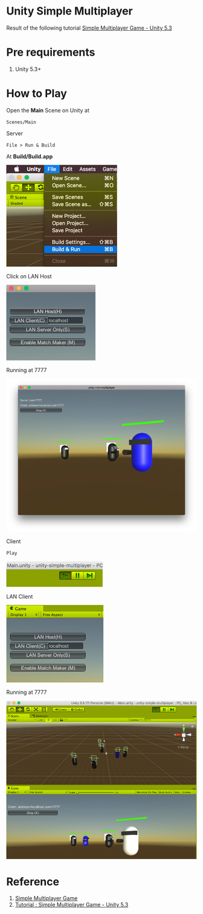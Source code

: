 # Unity Simple Multiplayer

Result of the following tutorial 
[Simple Multiplayer Game - Unity 5.3](https://www.youtube.com/playlist?list=PLwyZdDTyvucw5JhBMJxFwsYc1EbQYxr0G)



# Pre requirements

1. Unity 5.3+

# How to Play

Open the **Main** Scene on Unity at

```
Scenes/Main
```

Server

```
File > Run & Build
```

At **Build/Build.app**

![](doc/server-1.png)

Click on LAN Host

![](doc/server-2.png)

Running at 7777

![](doc/server-3.png)


Client

```
Play
```

![](doc/client-1.png)

LAN Client

![](doc/client-2.png)

Running at 7777

![](doc/client-3.png)



# Reference

1. [Simple Multiplayer Game](https://unity3d.com/learn/tutorials/topics/multiplayer-networking/simple-game-summary?playlist=29690)
2. [Tutorial : Simple Multiplayer Game - Unity 5.3](https://www.youtube.com/playlist?list=PLwyZdDTyvucw5JhBMJxFwsYc1EbQYxr0G)
